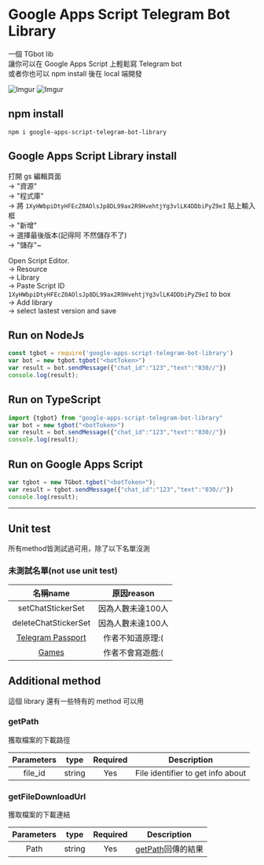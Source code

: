 # Google Apps Script Telegram Bot Library

一個 TGbot lib    
讓你可以在 Google Apps Script 上輕鬆寫 Telegram bot    
或者你也可以 npm install 後在 local 端開發    

![Imgur](https://imgur.com/iP46IBt.gif)
![Imgur](https://imgur.com/5f4jlmG.gif)

## npm install

`npm i google-apps-script-telegram-bot-library`



## Google Apps Script Library install

打開 gs 編輯頁面  
-> "資源"  
-> "程式庫"  
-> 將 `1XyHWbpiDtyHFEcZ0AOlsJp8DL99ax2R9HvehtjYg3vlLK4DDbiPyZ9eI` 貼上輸入框  
-> "新增"  
-> 選擇最後版本(記得阿 不然儲存不了)  
-> "儲存"~    

Open Script Editor.  
-> Resource  
-> Library  
-> Paste Script ID `1XyHWbpiDtyHFEcZ0AOlsJp8DL99ax2R9HvehtjYg3vlLK4DDbiPyZ9eI` to box  
-> Add library  
-> select lastest version and save    



## Run on NodeJs

```javascript
const tgbot = require('google-apps-script-telegram-bot-library')
var bot = new tgbot.tgbot("<botToken>")
var result = bot.sendMessage({"chat_id":"123","text":"030//"})
console.log(result);
```

## Run on TypeScript

```typescript
import {tgbot} from "google-apps-script-telegram-bot-library"
var bot = new tgbot("<botToken>")
var result = bot.sendMessage({"chat_id":"123","text":"030//"})
console.log(result);
```

## Run on Google Apps Script

```javascript
var tgbot = new TGbot.tgbot("<botToken>");
var result = tgbot.sendMessage({"chat_id":"123","text":"030//"})
console.log(result);
```

-----

## Unit test
所有method皆測試過可用，除了以下名單沒測


### 未測試名單(not use unit test)

|                                 名稱name                                  |    原因reason     |
| :-----------------------------------------------------------------------: | :---------------: |
|                             setChatStickerSet                             | 因為人數未達100人 |
|                           deleteChatStickerSet                            | 因為人數未達100人 |
| [Telegram Passport](https://core.telegram.org/bots/api#telegram-passport) | 作者不知道原理:(  |
|             [Games](https://core.telegram.org/bots/api#games)             | 作者不會寫遊戲:(  |

## Additional method

這個 library 還有一些特有的 method 可以用

### getPath
獲取檔案的下載路徑

| Parameters |  type  | Required |            Description            |
| :--------: | :----: | :------: | :-------------------------------: |
|  file_id   | string |   Yes    | File identifier to get info about |


### getFileDownloadUrl
獲取檔案的下載連結

| Parameters |  type  | Required |          Description          |
| :--------: | :----: | :------: | :---------------------------: |
|    Path    | string |   Yes    | [getPath](#getPath)回傳的結果 |
